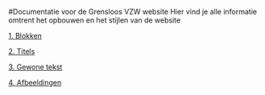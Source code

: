 #Documentatie voor de Grensloos VZW website
Hier vind je alle informatie omtrent het opbouwen en het stijlen van de website

[1. Blokken](/1.%20Blokken/)  

[2. Titels](/2.%20Titels/)  

[3. Gewone tekst](/3.%20Gewone%20tekst)  

[4. Afbeeldingen](/4.%20Afbeeldingen)  
